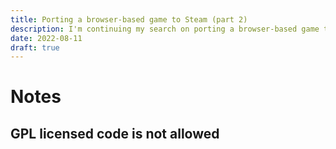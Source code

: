 ```yaml
---
title: Porting a browser-based game to Steam (part 2)
description: I'm continuing my search on porting a browser-based game to Steam.
date: 2022-08-11
draft: true
---
```

# Notes
## GPL licensed code is not allowed 
